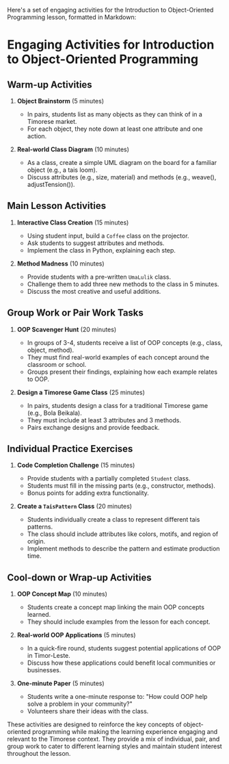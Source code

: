 Here's a set of engaging activities for the Introduction to Object-Oriented Programming lesson, formatted in Markdown:

# Engaging Activities for Introduction to Object-Oriented Programming

## Warm-up Activities

1. **Object Brainstorm** (5 minutes)
   - In pairs, students list as many objects as they can think of in a Timorese market.
   - For each object, they note down at least one attribute and one action.

2. **Real-world Class Diagram** (10 minutes)
   - As a class, create a simple UML diagram on the board for a familiar object (e.g., a tais loom).
   - Discuss attributes (e.g., size, material) and methods (e.g., weave(), adjustTension()).

## Main Lesson Activities

1. **Interactive Class Creation** (15 minutes)
   - Using student input, build a `Coffee` class on the projector.
   - Ask students to suggest attributes and methods.
   - Implement the class in Python, explaining each step.

2. **Method Madness** (10 minutes)
   - Provide students with a pre-written `UmaLulik` class.
   - Challenge them to add three new methods to the class in 5 minutes.
   - Discuss the most creative and useful additions.

## Group Work or Pair Work Tasks

1. **OOP Scavenger Hunt** (20 minutes)
   - In groups of 3-4, students receive a list of OOP concepts (e.g., class, object, method).
   - They must find real-world examples of each concept around the classroom or school.
   - Groups present their findings, explaining how each example relates to OOP.

2. **Design a Timorese Game Class** (25 minutes)
   - In pairs, students design a class for a traditional Timorese game (e.g., Bola Beikala).
   - They must include at least 3 attributes and 3 methods.
   - Pairs exchange designs and provide feedback.

## Individual Practice Exercises

1. **Code Completion Challenge** (15 minutes)
   - Provide students with a partially completed `Student` class.
   - Students must fill in the missing parts (e.g., constructor, methods).
   - Bonus points for adding extra functionality.

2. **Create a `TaisPattern` Class** (20 minutes)
   - Students individually create a class to represent different tais patterns.
   - The class should include attributes like colors, motifs, and region of origin.
   - Implement methods to describe the pattern and estimate production time.

## Cool-down or Wrap-up Activities

1. **OOP Concept Map** (10 minutes)
   - Students create a concept map linking the main OOP concepts learned.
   - They should include examples from the lesson for each concept.

2. **Real-world OOP Applications** (5 minutes)
   - In a quick-fire round, students suggest potential applications of OOP in Timor-Leste.
   - Discuss how these applications could benefit local communities or businesses.

3. **One-minute Paper** (5 minutes)
   - Students write a one-minute response to: "How could OOP help solve a problem in your community?"
   - Volunteers share their ideas with the class.

These activities are designed to reinforce the key concepts of object-oriented programming while making the learning experience engaging and relevant to the Timorese context. They provide a mix of individual, pair, and group work to cater to different learning styles and maintain student interest throughout the lesson.